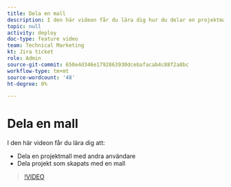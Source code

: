 ```yaml
---
title: Dela en mall
description: I den här videon får du lära dig hur du delar en projektmall med andra användare och delar projekt som skapats med en mall.
topic: null
activity: deploy
doc-type: feature video
team: Technical Marketing
kt: Jira ticket
role: Admin
source-git-commit: 650e4d346e1792863930dcebafacab4c88f2a8bc
workflow-type: tm+mt
source-wordcount: '48'
ht-degree: 0%

---
```


# Dela en mall

I den här videon får du lära dig att:

* Dela en projektmall med andra användare
* Dela projekt som skapats med en mall

>[!VIDEO](https://video.tv.adobe.com/v/335211/?quality=12&learn=on)
